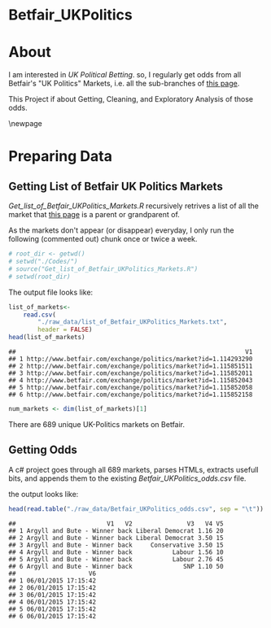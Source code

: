 # Betfair_UKPolitics

# About

I am interested in *UK Political Betting*. so, I regularly get odds from all Betfair's "UK Politics" Markets, i.e. all the sub-branches of [this page](http://www.betfair.com/exchange/?nodeId=MENU:2707982).

This Project if about Getting, Cleaning, and Exploratory Analysis of those odds.

\newpage  

# Preparing Data

## Getting List of Betfair UK Politics Markets

*Get_list_of_Betfair_UKPolitics_Markets.R* recursively retrives a list of all the market that [this page](http://www.betfair.com/exchange/?nodeId=MENU:2707982) is a parent or grandparent of.

As the markets don't appear (or disappear) everyday, I only run the following (commented out) chunk once or twice a week. 


```r
# root_dir <- getwd()
# setwd("./Codes/")
# source("Get_list_of_Betfair_UKPolitics_Markets.R")
# setwd(root_dir)
```

The output file looks like:

```r
list_of_markets<- 
    read.csv(
        "./raw_data/list_of_Betfair_UKPolitics_Markets.txt",
        header = FALSE)
head(list_of_markets)
```

```
##                                                               V1
## 1 http://www.betfair.com/exchange/politics/market?id=1.114293290
## 2 http://www.betfair.com/exchange/politics/market?id=1.115851511
## 3 http://www.betfair.com/exchange/politics/market?id=1.115852011
## 4 http://www.betfair.com/exchange/politics/market?id=1.115852043
## 5 http://www.betfair.com/exchange/politics/market?id=1.115852058
## 6 http://www.betfair.com/exchange/politics/market?id=1.115852158
```

```r
num_markets <- dim(list_of_markets)[1]
```
There are 689 unique UK-Politics markets on Betfair.

## Getting Odds

A c# project goes through all 689 markets, parses HTMLs, extracts usefull bits, and appends them to the existing *Betfair_UKPolitics_odds.csv* file.



the output looks like:

```r
head(read.table("./raw_data/Betfair_UKPolitics_odds.csv", sep = "\t"))
```

```
##                         V1   V2               V3   V4 V5
## 1 Argyll and Bute - Winner back Liberal Democrat 1.16 20
## 2 Argyll and Bute - Winner back Liberal Democrat 3.50 15
## 3 Argyll and Bute - Winner back     Conservative 3.50 15
## 4 Argyll and Bute - Winner back           Labour 1.56 10
## 5 Argyll and Bute - Winner back           Labour 2.76 45
## 6 Argyll and Bute - Winner back              SNP 1.10 50
##                    V6
## 1 06/01/2015 17:15:42
## 2 06/01/2015 17:15:42
## 3 06/01/2015 17:15:42
## 4 06/01/2015 17:15:42
## 5 06/01/2015 17:15:42
## 6 06/01/2015 17:15:42
```


